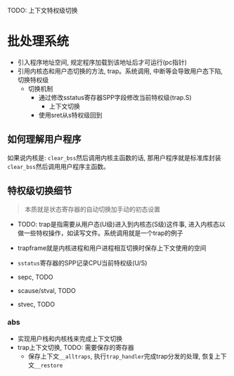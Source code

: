 TODO: 上下文特权级切换

# 批处理系统

- 引入程序地址空间, 规定程序加载到该地址后才可运行(pc指针)
- 引用内核态和用户态切换的方法, trap。系统调用, 中断等会导致用户态下陷, 切换特权级
	* 切换机制
		+ 通过修改sstatus寄存器SPP字段修改当前特权级(trap.S)
			+ 上下文切换
		+ 使用sret从s特权级回到

## **如何理解用户程序**

如果说内核是: `clear_bss`然后调用内核主函数的话, 那用户程序就是标准库封装`clear_bss`然后调用用户程序主函数。


## 特权级切换细节

> 本质就是状态寄存器的自动切换加手动的初态设置

- TODO: trap是指需要从用户态(U级)进入到内核态(S级)这件事, 进入内核态以做一些特权操作，如读写文件。系统调用就是一个trap的例子
- trapframe就是内核进程和用户进程相互切换时保存上下文使用的空间

- `sstatus`寄存器的SPP记录CPU当前特权级(U/S)
- sepc, TODO
- scause/stval, TODO
- stvec, TODO


### abs

- 实现用户栈和内核栈来完成上下文切换
- trap上下文切换, TODO: 需要保存的寄存器
	* 保存上下文`__alltraps`, 执行`trap_handler`完成trap分发的处理, 恢复上下文`__restore`

